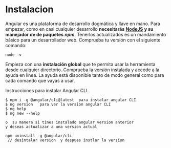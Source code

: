 # Instalacion

 Angular es una plataforma de desarrollo dogmática y llave en mano. Para empezar, como en casi cualquier desarrollo **necesitarás** [**NodeJS**](https://nodejs.org/en/) **y su manejador de de paquetes** _**npm**_. Tenerlos actualizados es un mandamiento básico para un desarrollador web. Comprueba tu versión con el siguiente comando:

```text
node -v
```

Empieza con una **instalación global** que te permita usar la herramienta desde cualquier directorio. Comprueba la versión instalada y accede a la ayuda en línea. La ayuda está disponible tanto de modo general como para cada comando que vayas a usar.

Instrucciones para instalar Angular CLI.

```text
$ npm i -g @angular/cli@latest  para instalar angular CLI
$ ng version   para ver la version angular CLI
$ ng help
$ ng new --help

o  su manera si tines instalado angular version anterior 
y deseas actualizar a una version actual 

npm uninstall -g @angular/cli
 // desintalar version  y despues instlar la version


```

##  <a id="2-Crear-y-ejecutar-una-aplicacion-Angular-9"></a>

